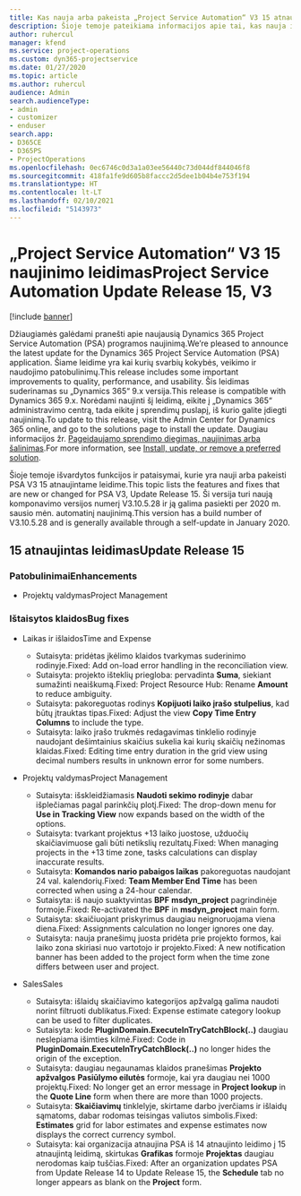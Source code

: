 ```yaml
---
title: Kas nauja arba pakeista „Project Service Automation“ V3 15 atnaujintame leidime
description: Šioje temoje pateikiama informacijos apie tai, kas nauja ir pakeista „Project Service Automation“ 15 atnaujintame leidime V3.
author: ruhercul
manager: kfend
ms.service: project-operations
ms.custom: dyn365-projectservice
ms.date: 01/27/2020
ms.topic: article
ms.author: ruhercul
audience: Admin
search.audienceType:
- admin
- customizer
- enduser
search.app:
- D365CE
- D365PS
- ProjectOperations
ms.openlocfilehash: 0ec6746c0d3a1a03ee56440c73d044df844046f8
ms.sourcegitcommit: 418fa1fe9d605b8faccc2d5dee1b04b4e753f194
ms.translationtype: HT
ms.contentlocale: lt-LT
ms.lasthandoff: 02/10/2021
ms.locfileid: "5143973"
---
```

# <a name="project-service-automation-update-release-15-v3"></a><span data-ttu-id="8af41-103">„Project Service Automation“ V3 15 naujinimo leidimas</span><span class="sxs-lookup"><span data-stu-id="8af41-103">Project Service Automation Update Release 15, V3</span></span>

[!include [banner](../includes/psa-now-project-operations.md)]

<span data-ttu-id="8af41-104">Džiaugiamės galėdami pranešti apie naujausią Dynamics 365 Project Service Automation (PSA) programos naujinimą.</span><span class="sxs-lookup"><span data-stu-id="8af41-104">We’re pleased to announce the latest update for the Dynamics 365 Project Service Automation (PSA) application.</span></span> <span data-ttu-id="8af41-105">Šiame leidime yra kai kurių svarbių kokybės, veikimo ir naudojimo patobulinimų.</span><span class="sxs-lookup"><span data-stu-id="8af41-105">This release includes some important improvements to quality, performance, and usability.</span></span> <span data-ttu-id="8af41-106">Šis leidimas suderinamas su „Dynamics 365“ 9.x versija.</span><span class="sxs-lookup"><span data-stu-id="8af41-106">This release is compatible with Dynamics 365 9.x.</span></span> <span data-ttu-id="8af41-107">Norėdami naujinti šį leidimą, eikite į „Dynamics 365“ administravimo centrą, tada eikite į sprendimų puslapį, iš kurio galite įdiegti naujinimą.</span><span class="sxs-lookup"><span data-stu-id="8af41-107">To update to this release, visit the Admin Center for Dynamics 365 online, and go to the solutions page to install the update.</span></span> <span data-ttu-id="8af41-108">Daugiau informacijos žr. [Pageidaujamo sprendimo diegimas, naujinimas arba šalinimas](https://docs.microsoft.com/power-platform/admin/install-remove-preferred-solution).</span><span class="sxs-lookup"><span data-stu-id="8af41-108">For more information, see [Install, update, or remove a preferred solution](https://docs.microsoft.com/power-platform/admin/install-remove-preferred-solution).</span></span>

<span data-ttu-id="8af41-109">Šioje temoje išvardytos funkcijos ir pataisymai, kurie yra nauji arba pakeisti PSA V3 15 atnaujintame leidime.</span><span class="sxs-lookup"><span data-stu-id="8af41-109">This topic lists the features and fixes that are new or changed for PSA V3, Update Release 15.</span></span> <span data-ttu-id="8af41-110">Ši versija turi naują komponavimo versijos numerį V3.10.5.28 ir ją galima pasiekti per 2020 m. sausio mėn. automatinį naujinimą.</span><span class="sxs-lookup"><span data-stu-id="8af41-110">This version has a build number of V3.10.5.28 and is generally available through a self-update in January 2020.</span></span>

## <a name="update-release-15"></a><span data-ttu-id="8af41-111">15 atnaujintas leidimas</span><span class="sxs-lookup"><span data-stu-id="8af41-111">Update Release 15</span></span> 

### <a name="enhancements"></a><span data-ttu-id="8af41-112">Patobulinimai</span><span class="sxs-lookup"><span data-stu-id="8af41-112">Enhancements</span></span>

- <span data-ttu-id="8af41-113">Projektų valdymas</span><span class="sxs-lookup"><span data-stu-id="8af41-113">Project Management</span></span>

### <a name="bug-fixes"></a><span data-ttu-id="8af41-114">Ištaisytos klaidos</span><span class="sxs-lookup"><span data-stu-id="8af41-114">Bug fixes</span></span>

- <span data-ttu-id="8af41-115">Laikas ir išlaidos</span><span class="sxs-lookup"><span data-stu-id="8af41-115">Time and Expense</span></span>

  - <span data-ttu-id="8af41-116">Sutaisyta: pridėtas įkėlimo klaidos tvarkymas suderinimo rodinyje.</span><span class="sxs-lookup"><span data-stu-id="8af41-116">Fixed: Add on-load error handling in the reconciliation view.</span></span>
  - <span data-ttu-id="8af41-117">Sutaisyta: projekto išteklių priegloba: pervadinta **Suma**, siekiant sumažinti neaiškumą.</span><span class="sxs-lookup"><span data-stu-id="8af41-117">Fixed: Project Resource Hub: Rename **Amount** to reduce ambiguity.</span></span>
  - <span data-ttu-id="8af41-118">Sutaisyta: pakoreguotas rodinys **Kopijuoti laiko įrašo stulpelius**, kad būtų įtrauktas tipas.</span><span class="sxs-lookup"><span data-stu-id="8af41-118">Fixed: Adjust the view **Copy Time Entry Columns** to include the type.</span></span>
  - <span data-ttu-id="8af41-119">Sutaisyta: laiko įrašo trukmės redagavimas tinklelio rodinyje naudojant dešimtainius skaičius sukelia kai kurių skaičių nežinomas klaidas.</span><span class="sxs-lookup"><span data-stu-id="8af41-119">Fixed: Editing time entry duration in the grid view using decimal numbers results in unknown error for some numbers.</span></span>

- <span data-ttu-id="8af41-120">Projektų valdymas</span><span class="sxs-lookup"><span data-stu-id="8af41-120">Project Management</span></span>

  - <span data-ttu-id="8af41-121">Sutaisyta: išskleidžiamasis **Naudoti sekimo rodinyje** dabar išplečiamas pagal parinkčių plotį.</span><span class="sxs-lookup"><span data-stu-id="8af41-121">Fixed: The drop-down menu for **Use in Tracking View** now expands based on the width of the options.</span></span>
  - <span data-ttu-id="8af41-122">Sutaisyta: tvarkant projektus +13 laiko juostose, užduočių skaičiavimuose gali būti netikslių rezultatų.</span><span class="sxs-lookup"><span data-stu-id="8af41-122">Fixed: When managing projects in the +13 time zone, tasks calculations can display inaccurate results.</span></span>
  - <span data-ttu-id="8af41-123">Sutaisyta: **Komandos nario pabaigos laikas** pakoreguotas naudojant 24 val. kalendorių.</span><span class="sxs-lookup"><span data-stu-id="8af41-123">Fixed: **Team Member End Time** has been corrected when using a 24-hour calendar.</span></span>
  - <span data-ttu-id="8af41-124">Sutaisyta: iš naujo suaktyvintas **BPF** **msdyn_project** pagrindinėje formoje.</span><span class="sxs-lookup"><span data-stu-id="8af41-124">Fixed: Re-activated the **BPF** in **msdyn_project** main form.</span></span>
  - <span data-ttu-id="8af41-125">Sutaisyta: skaičiuojant priskyrimus daugiau neignoruojama viena diena.</span><span class="sxs-lookup"><span data-stu-id="8af41-125">Fixed: Assignments calculation no longer ignores one day.</span></span>
  - <span data-ttu-id="8af41-126">Sutaisyta: nauja pranešimų juosta pridėta prie projekto formos, kai laiko zona skiriasi nuo vartotojo ir projekto.</span><span class="sxs-lookup"><span data-stu-id="8af41-126">Fixed: A new notification banner has been added to the project form when the time zone differs between user and project.</span></span>

- <span data-ttu-id="8af41-127">Sales</span><span class="sxs-lookup"><span data-stu-id="8af41-127">Sales</span></span>

  - <span data-ttu-id="8af41-128">Sutaisyta: išlaidų skaičiavimo kategorijos apžvalgą galima naudoti norint filtruoti dublikatus.</span><span class="sxs-lookup"><span data-stu-id="8af41-128">Fixed: Expense estimate category lookup can be used to filter duplicates.</span></span>
  - <span data-ttu-id="8af41-129">Sutaisyta: kode **PluginDomain.ExecuteInTryCatchBlock(..)** daugiau neslepiama išimties kilmė.</span><span class="sxs-lookup"><span data-stu-id="8af41-129">Fixed: Code in **PluginDomain.ExecuteInTryCatchBlock(..)** no longer hides the origin of the exception.</span></span>
  - <span data-ttu-id="8af41-130">Sutaisyta: daugiau negaunamas klaidos pranešimas **Projekto apžvalgos** **Pasiūlymo eilutės** formoje, kai yra daugiau nei 1000 projektų.</span><span class="sxs-lookup"><span data-stu-id="8af41-130">Fixed: No longer get an error message in **Project lookup** in the **Quote Line** form when there are more than 1000 projects.</span></span>
  - <span data-ttu-id="8af41-131">Sutaisyta: **Skaičiavimų** tinklelyje, skirtame darbo įverčiams ir išlaidų sąmatoms, dabar rodomas teisingas valiutos simbolis.</span><span class="sxs-lookup"><span data-stu-id="8af41-131">Fixed: **Estimates** grid for labor estimates and expense estimates now displays the correct currency symbol.</span></span>
  - <span data-ttu-id="8af41-132">Sutaisyta: kai organizacija atnaujina PSA iš 14 atnaujinto leidimo į 15 atnaujintą leidimą, skirtukas **Grafikas** formoje **Projektas** daugiau nerodomas kaip tuščias.</span><span class="sxs-lookup"><span data-stu-id="8af41-132">Fixed: After an organization updates PSA from Update Release 14 to Update Release 15, the **Schedule** tab no longer appears as blank on the **Project** form.</span></span>
